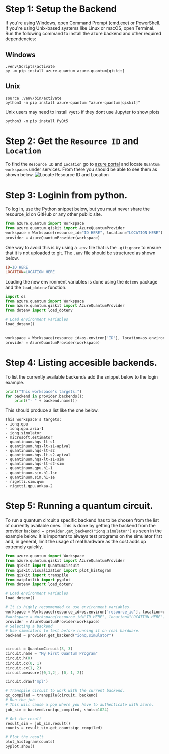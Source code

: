 # Step 1: Setup the Backend

If you're using Windows, open Command Prompt (cmd.exe) or PowerShell. If you're using Unix-based systems like Linux or macOS, open Terminal.
Run the following command to install the azure backend and other required dependencies:

## Windows
```
.venv\Scripts\activate
py -m pip install azure-quantum azure-quantum[qiskit]
```

## Unix

```
source .venv/bin/activate
python3 -m pip install azure-quantum "azure-quantum[qiskit]" 
```

Unix users may need to install `PyQt5` if they dont use Jupyter to show plots
```
python3 -m pip install PyQt5
```

# Step 2: Get the `Resource ID` and `Location` 
To find the `Resource ID` and `Location` go to [azure portal](https://portal.azure.com/#home) and locate `Quantum workspaces` under services. From there you should be able to see them as shown below.
![Locate Resource ID and Location](https://learn.microsoft.com/en-us/azure/quantum/media/azure-quantum-resource-id.png)

# Step 3: Loginin from python.
To log in, use the Python snippet below, but you must never share the resource_id on GitHub or any other public site. 
```python
from azure.quantum import Workspace
from azure.quantum.qiskit import AzureQuantumProvider
workspace = Workspace(resource_id="ID HERE", location="LOCATION HERE")
provider = AzureQuantumProvider(workspace)
```
One way to avoid this is by using a `.env` file that is the `.gitignore` to ensure that it is not uploaded to git. The `.env` file should be structured as shown below.
```ini
ID=ID HERE
LOCATION=LOCATION HERE
```
Loading the new environment variables is done using the `dotenv` package and the `load_dotenv` function.

```python
import os
from azure.quantum import Workspace
from azure.quantum.qiskit import AzureQuantumProvider
from dotenv import load_dotenv

# Load environment variables 
load_dotenv()


workspace = Workspace(resource_id=os.environ['ID'], location=os.environ['LOCATION'])
provider = AzureQuantumProvider(workspace)
```


# Step 4: Listing accesible backends.
To list the currently available backends add the snippet below to the login example.
```python
print("This workspace's targets:")
for backend in provider.backends():
    print("- " + backend.name())
```
This should produce a list like the one below.
```
This workspace's targets:
- ionq.qpu
- ionq.qpu.aria-1
- ionq.simulator
- microsoft.estimator
- quantinuum.hqs-lt-s1
- quantinuum.hqs-lt-s1-apival
- quantinuum.hqs-lt-s2
- quantinuum.hqs-lt-s2-apival
- quantinuum.hqs-lt-s1-sim
- quantinuum.hqs-lt-s2-sim
- quantinuum.qpu.h1-1
- quantinuum.sim.h1-1sc
- quantinuum.sim.h1-1e
- rigetti.sim.qvm
- rigetti.qpu.ankaa-2
```
# Step 5: Running a quantum circuit.
To run a quantum circuit a specific backend has to be chosen from the list of currently available ones. This is done by getting the backend from the provider `backend = provider.get_backend("ionq.simulator")` as seen in the example below. It is important to always test programs on the simulator first and, in general, limit the usage of real hardware as the cost adds up extremely quickly.
```python
from azure.quantum import Workspace
from azure.quantum.qiskit import AzureQuantumProvider
from qiskit import QuantumCircuit
from qiskit.visualization import plot_histogram
from qiskit import transpile
from matplotlib import pyplot
from dotenv import load_dotenv

# Load environment variables 
load_dotenv()

# It is highly recommended to use environment variables.
workspace = Workspace(resource_id=os.environ['resource_id'], location=os.environ['azure_location'])
#workspace = Workspace(resource_id="ID HERE", location="LOCATION HERE")
provider = AzureQuantumProvider(workspace)
# Selecting a backend
# Use simulators to test before running it on real hardware.
backend = provider.get_backend("ionq.simulator")


circuit = QuantumCircuit(3, 3)
circuit.name = "My First Quantum Program"
circuit.h(0)
circuit.cx(0, 1)
circuit.cx(1, 2)
circuit.measure([0,1,2], [0, 1, 2])

circuit.draw('mpl')

# Transpile circuit to work with the current backend.
qc_compiled = transpile(circuit, backend)
# Run the job
# This will cause a pop where you have to authenticate with azure.
job_sim = backend.run(qc_compiled, shots=1024)

# Get the result
result_sim = job_sim.result()
counts = result_sim.get_counts(qc_compiled)

# Plot the result
plot_histogram(counts)
pyplot.show()
```
